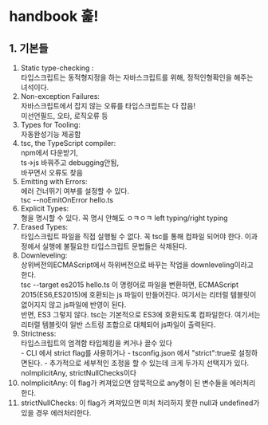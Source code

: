 # handbook 훑!

## 1. 기본들
1. Static type-checking :   
   타입스크립트는 동적형지정을 하는 자바스크립트를 위해, 정적인형확인을 해주는 녀석이다.   
2. Non-exception Failures:   
   자바스크립트에서 잡지 않는 오류를 타입스크립트는 다 잡음!   
   미선언필드, 오타, 로직오류 등   
3. Types for Tooling:  
    자동완성기능 제공함  
4. tsc, the TypeScript compiler:   
   npm에서 다운받기,    
   ts->js 바꿔주고 debugging안됨,   
   바꾸면서 오류도 찾음   
5. Emitting with Errors:   
   에러 건너뛰기 여부를 설정할 수 있다.   
   tsc --noEmitOnError hello.ts  
6. Explicit Types:   
   형을 명시할 수 있다. 꼭 명시 안해도 ㅇㅋㅇㅋ left typing/right typing  
7. Erased Types:  
   타입스크립트 파일을 직접 실행될 수 없다. 꼭 tsc를 통해 컴파일 되어야 한다. 이과정에서 실행에  불필요한 타입스크립트 문법들은 삭제된다.  
8. Downleveling:  
   상위버전의ECMAScript에서 하위버전으로 바꾸는 작업을 downleveling이라고 한다.  
   tsc --target es2015 hello.ts 이 명령어로 파일을 변환하면, ECMAScript 2015(ES6,ES2015)에 호환되는 js 파일이 만들어진다. 여기서는 리터럴 템블릿이 없어지지 않고 js파일에 반영이 된다.  
   반면, ES3 그렇지 않다. tsc는 기본적으로 ES3에 호환되도록 컴파일한다. 여기서는 리터럴 템블릿이 일반 스트링 조합으로 대체되어 js파일이 출력된다.  
9.  Strictness:  
    타입스크립트의 엄격함 타입체킹을 켜거나 끌수 있다  
        - CLI 에서 strict flag를 사용하거나
        - tsconfig.json 에서 "strict":true로 설정하면된다.
        - 추가적으로 세부적인 조정을 할 수 있는데 크게 두가지 선택지가 있다. noImplicitAny, strictNullChecks이다
10. noImplicitAny:  이 flag가 켜져있으면 암묵적으로 any형이 된 변수들을 에러처리한다.
11. strictNullChecks: 이 flag가 켜져있으면 미처 처리하지 못한 null과 undefined가 있을 경우 에러처리한다.


